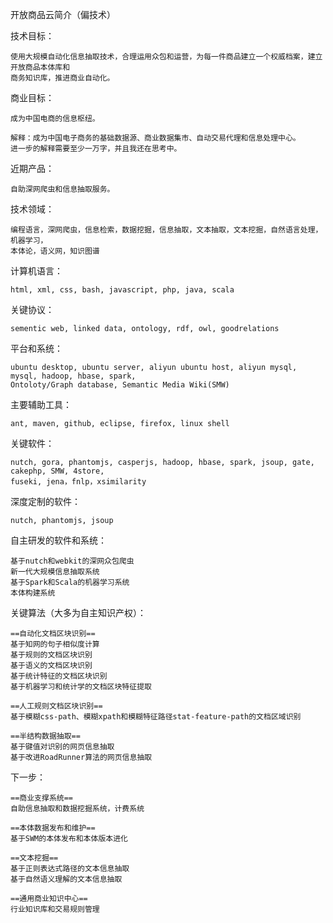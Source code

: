 开放商品云简介（偏技术）

技术目标：

    使用大规模自动化信息抽取技术，合理运用众包和运营，为每一件商品建立一个权威档案，建立开放商品本体库和
    商务知识库，推进商业自动化。

商业目标：

    成为中国电商的信息枢纽。

    解释：成为中国电子商务的基础数据源、商业数据集市、自动交易代理和信息处理中心。
    进一步的解释需要至少一万字，并且我还在思考中。

近期产品：

    自助深网爬虫和信息抽取服务。

技术领域：

    编程语言，深网爬虫，信息检索，数据挖掘，信息抽取，文本抽取，文本挖掘，自然语言处理，机器学习，
    本体论，语义网，知识图谱

计算机语言：

    html, xml, css, bash, javascript, php, java, scala

关键协议：

    sementic web, linked data, ontology, rdf, owl, goodrelations

平台和系统：

    ubuntu desktop, ubuntu server, aliyun ubuntu host, aliyun mysql, mysql, hadoop, hbase, spark, 
    Ontoloty/Graph database, Semantic Media Wiki(SMW)

主要辅助工具：

    ant, maven, github, eclipse, firefox, linux shell

关键软件：

    nutch, gora, phantomjs, casperjs, hadoop, hbase, spark, jsoup, gate, cakephp, SMW, 4store,
    fuseki, jena，fnlp，xsimilarity

深度定制的软件：

    nutch, phantomjs, jsoup

自主研发的软件和系统：

    基于nutch和webkit的深网众包爬虫
    新一代大规模信息抽取系统
    基于Spark和Scala的机器学习系统
    本体构建系统

关键算法（大多为自主知识产权）：

    ==自动化文档区块识别==
    基于知网的句子相似度计算
    基于规则的文档区块识别
    基于语义的文档区块识别
    基于统计特征的文档区块识别
    基于机器学习和统计学的文档区块特征提取

    ==人工规则文档区块识别==
    基于模糊css-path、模糊xpath和模糊特征路径stat-feature-path的文档区域识别

    ==半结构数据抽取==
    基于键值对识别的网页信息抽取
    基于改进RoadRunner算法的网页信息抽取

下一步：

    ==商业支撑系统==
    自助信息抽取和数据挖掘系统，计费系统

    ==本体数据发布和维护==
    基于SWM的本体发布和本体版本进化

    ==文本挖掘==
    基于正则表达式路径的文本信息抽取
    基于自然语义理解的文本信息抽取

    ==通用商业知识中心==
    行业知识库和交易规则管理













